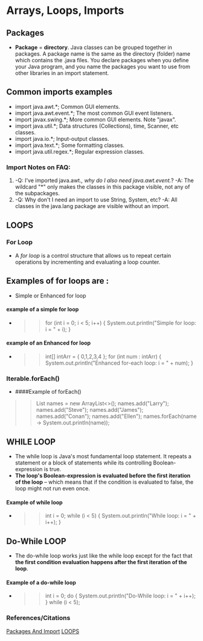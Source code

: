 #  Arrays, Loops, Imports

## Packages
- **Package** = **directory**. Java classes can be grouped together in packages. A package name is the same as the directory (folder) name which contains the .java files. You declare packages when you define your Java program, and you name the packages you want to use from other libraries in an import statement.

## Common imports examples
- import java.awt.*;	Common GUI elements.
- import java.awt.event.*;	The most common GUI event listeners.
- import javax.swing.*;	More common GUI elements. Note "javax".
- import java.util.*;	Data structures (Collections), time, Scanner, etc classes.
- import java.io.*;	Input-output classes.
- import java.text.*;	Some formatting classes.
- import java.util.regex.*;	Regular expression classes.

### Import Notes on FAQ:
1. -Q: I've imported java.awt.*, why do I also need java.awt.event.*?
   -A: The wildcard "*" only makes the classes in this package visible, not any of the subpackages.
2. -Q: Why don't I need an import to use String, System, etc?
   -A: All classes in the java.lang package are visible without an import.


## LOOPS

### For Loop
- A *for loop* is a control structure that allows us to repeat certain operations by incrementing and evaluating a loop counter.
## Examples of for loops are :
- Simple or Enhanced for loop
#### example of a simple for loop 
- >>for (int i = 0; i < 5; i++) {
  System.out.println("Simple for loop: i = " + i);
  }
#### example of an Enhanced  for loop
- >>int[] intArr = { 0,1,2,3,4 };
  for (int num : intArr) {
  System.out.println("Enhanced for-each loop: i = " + num);
  }

### Iterable.forEach()
- ####Example of forEach()
>>List<String> names = new ArrayList<>();
names.add("Larry");
names.add("Steve");
names.add("James");
names.add("Conan");
names.add("Ellen");
names.forEach(name -> System.out.println(name));


## WHILE LOOP
- The while loop is Java's most fundamental loop statement. It repeats a statement or a block of statements while its controlling Boolean-expression is true.
- **The loop's Boolean-expression is evaluated before the first iteration of the loop** – which means that if the condition is evaluated to false, the loop might not run even once.
#### Example of while loop 
- >>int i = 0;
  while (i < 5) {
  System.out.println("While loop: i = " + i++);
  }
  
## Do-While LOOP
- The do-while loop works just like the while loop except for the fact that **the first condition evaluation happens after the first iteration of the loop**.
#### Example of a do-while loop
- >>int i = 0;
  do {
  System.out.println("Do-While loop: i = " + i++);
  } while (i < 5);

###  References/Citations
[Packages And Import](https://perso.ensta-paris.fr/~diam/java/online/notes-java/language/10basics/import.html)
[LOOPS](https://www.baeldung.com/java-loops)